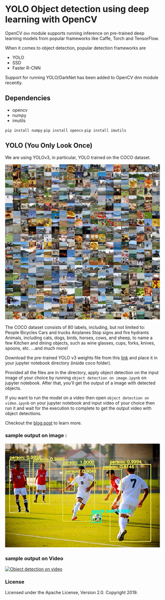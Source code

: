 # YOLO Object detection using deep learning with OpenCV

OpenCV `dnn` module supports running inference on pre-trained deep learning models from popular frameworks like Caffe, Torch and TensorFlow. 

When it comes to object detection, popular detection frameworks are
 * YOLO
 * SSD
 * Faster R-CNN
 
 Support for running YOLO/DarkNet has been added to OpenCV dnn module recently. 
 
 ## Dependencies
  * opencv
  * numpy
  * imutils
  
`pip install numpy`
`pip install opencv`
`pip install imutils`

 ## YOLO (You Only Look Once)
 
 We are using YOLOv3, in particular, YOLO trained on the COCO dataset.
 
 ![coco dataset](https://github.com/msalmankhaliq/YOLO-Object-detection-using-OpenCv/blob/master/COCO.png.jpg)

The COCO dataset consists of 80 labels, including, but not limited to:
    People
    Bicycles
    Cars and trucks
    Airplanes
    Stop signs and fire hydrants
    Animals, including cats, dogs, birds, horses, cows, and sheep, to name a few
    Kitchen and dining objects, such as wine glasses, cups, forks, knives, spoons, etc.
    …and much more!

 Download the pre-trained YOLO v3 weights file from this [link](https://pjreddie.com/media/files/yolov3.weights) and place it in your jupyter notebook directory (inside coco folder).
  
 Provided all the files are in the directory, apply object detection on the input image of your choice by running `object detection on image.ipynb` on jupyter notebook.
 After that, you'll get the output of a image with detected objects.
 
 If you want to run the model on a video then open `object detection on video.ipynb` on your jupyter notebook and input video of your choice then run it and wait for the execution to complete to get the output video with object detections.
 
 Checkout the [blog post](https://www.pyimagesearch.com/2018/11/12/yolo-object-detection-with-opencv/) to learn more.
 
### sample output on image  :
 
 ![Object detection on a image](https://github.com/msalmankhaliq/YOLO-Object-detection-using-OpenCv/blob/master/yolo_soccer_output.jpg)
 
### sample output on Video
 
[![Object detection on video](https://img.youtube.com/vi/QYV3S-WED4Q/hqdefault.jpg)](https://youtu.be/QYV3S-WED4Q)
 
 
 
 
### License

Licensed under the Apache License, Version 2.0. Copyright 2019.
